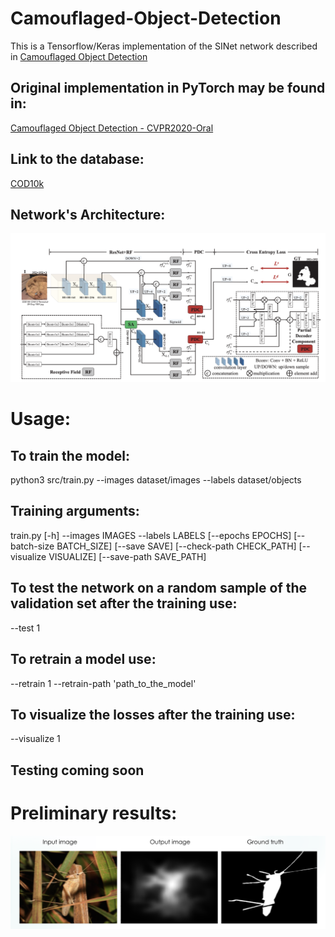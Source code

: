 # Camouflaged-Object-Detection

This is a Tensorflow/Keras implementation of the SINet network described in [Camouflaged Object Detection](https://openaccess.thecvf.com/content_CVPR_2020/papers/Fan_Camouflaged_Object_Detection_CVPR_2020_paper.pdf)

## Original implementation in PyTorch may be found in: 
  [Camouflaged Object Detection - CVPR2020-Oral](https://github.com/DengPingFan/SINet/)

## Link to the database:
  [COD10k](https://drive.google.com/file/d/1pVq1rWXCwkMbEZpTt4-yUQ3NsnQd_DNY/view)
  
## Network's Architecture:
 ![SINet Architecture](SINet.png)

# Usage:

## To train the model:
python3 src/train.py --images dataset/images --labels dataset/objects  

## Training arguments:
train.py [-h] --images IMAGES --labels LABELS [--epochs EPOCHS]
                [--batch-size BATCH_SIZE] [--save SAVE]
                [--check-path CHECK_PATH] [--visualize VISUALIZE]
                [--save-path SAVE_PATH]

## To test the network on a random sample of the validation set after the training use:
--test 1

## To retrain a model use:
--retrain 1 --retrain-path 'path_to_the_model'

## To visualize the losses after the training use:
--visualize 1

## Testing coming soon

# Preliminary results:
![result](result.png)
